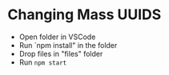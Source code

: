 # Changing Mass UUIDS

- Open folder in VSCode
- Run `npm install" in the folder
- Drop files in "files" folder
- Run `npm start`
